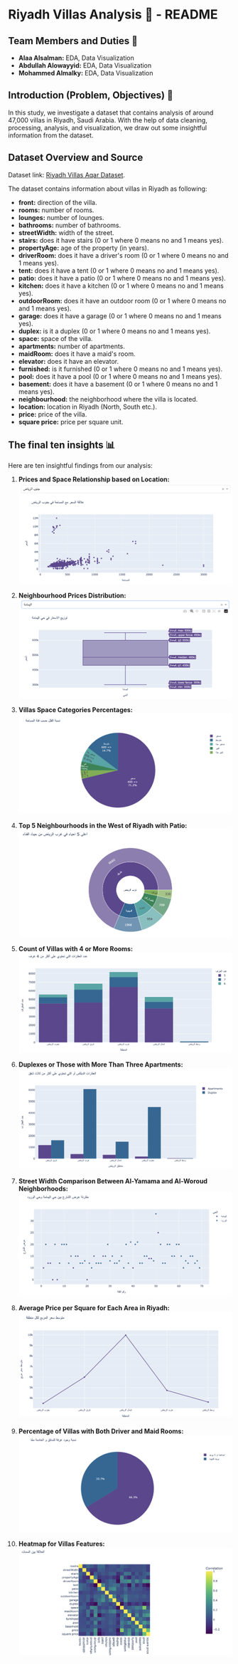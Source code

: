 # Riyadh Villas Analysis :house_with_garden: - README

## Team Members and Duties :busts_in_silhouette:

- **Alaa Alsalman:** EDA, Data Visualization
- **Abdullah Alowayyid:** EDA, Data Visualization
- **Mohammed Almalky:** EDA, Data Visualization

## Introduction (Problem, Objectives) :dart:

In this study, we investigate a dataset that contains analysis of around 47,000 villas in Riyadh, Saudi Arabia. With the help of data cleaning, processing, analysis, and visualization, we draw out some insightful information from the dataset.

## Dataset Overview and Source

Dataset link:
 [Riyadh Villas Aqar Dataset](https://www.kaggle.com/datasets/reemamuhammed/riyadh-villas-aqar).

The dataset contains information about villas in Riyadh as following:

- **front:** direction of the villa.
- **rooms:** number of rooms.
- **lounges:** number of lounges.
- **bathrooms:** number of bathrooms.
- **streetWidth:** width of the street.
- **stairs:** does it have stairs (0 or 1 where 0 means no and 1 means yes).
- **propertyAge:** age of the property (in years).
- **driverRoom:** does it have a driver's room (0 or 1 where 0 means no and 1 means yes).
- **tent:** does it have a tent (0 or 1 where 0 means no and 1 means yes).
- **patio:** does it have a patio (0 or 1 where 0 means no and 1 means yes).
- **kitchen:** does it have a kitchen (0 or 1 where 0 means no and 1 means yes).
- **outdoorRoom:** does it have an outdoor room (0 or 1 where 0 means no and 1 means yes).
- **garage:** does it have a garage (0 or 1 where 0 means no and 1 means yes).
- **duplex:** is it a duplex (0 or 1 where 0 means no and 1 means yes).
- **space:** space of the villa.
- **apartments:** number of apartments.
- **maidRoom:** does it have a maid's room.
- **elevator:** does it have an elevator.
- **furnished:** is it furnished (0 or 1 where 0 means no and 1 means yes).
- **pool:** does it have a pool (0 or 1 where 0 means no and 1 means yes).
- **basement:** does it have a basement (0 or 1 where 0 means no and 1 means yes).
- **neighbourhood:** the neighborhood where the villa is located.
- **location:** location in Riyadh (North, South etc.).
- **price:** price of the villa.
- **square price:** price per square unit.

## The final ten insights :bar_chart:

Here are ten insightful findings from our analysis:

1. **Prices and Space Relationship based on Location:**
![Prices and Space Relationship based on Location](img/01.png)

2. **Neighbourhood Prices Distribution:**
![Neighbourhood Prices Distribution](img/02.png)

3. **Villas Space Categories Percentages:**
![Villas Space Categories Percentages](img/03.png)

4. **Top 5 Neighbourhoods in the West of Riyadh with Patio:**
![Top 5 Neighbourhoods in the West of Riyadh with Patio](img/04.png)

5. **Count of Villas with 4 or More Rooms:**
![Count of Villas with 4 or More Rooms](img/05.png)

6. **Duplexes or Those with More Than Three Apartments:**
![Duplexes or Those with More Than Three Apartments](img/06.png)

7. **Street Width Comparison Between Al-Yamama and Al-Woroud Neighborhoods:**
![Street Width Comparison Between Al-Yamama and Al-Woroud Neighborhoods](img/07.png)

8. **Average Price per Square for Each Area in Riyadh:**
![Average Price per Square for Each Area in Riyadh](img/08.png)

9. **Percentage of Villas with Both Driver and Maid Rooms:**
![Percentage of Villas with Both Driver and Maid Rooms](img/09.png)

10. **Heatmap for Villas Features:**
![Heatmap for Villas Features](img/10.png)
